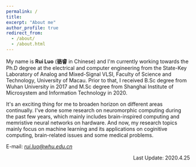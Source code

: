```yaml
---
permalink: /
title: 
excerpt: "About me"
author_profile: true
redirect_from: 
  - /about/
  - /about.html
---
```


My name is **Rui Luo** (**骆睿** in Chinese) and I'm currently working towards the Ph.D degree at the electrical and computer engineering from the State-Key Laboratory of Analog and Mixed-Signal VLSI, Faculty of Science and Technology, University of Macau. Prior to that, I received B.Sc degree from Wuhan University in 2017 and M.Sc degree from Shanghai Institute of Microsystem and Information Technology in 2020.

It's an exciting thing for me to broaden horizon on different areas continually. I've done some research on neuromorphic computing during the past few years, which mainly includes brain-inspired computing and memristive neural networks on hardware. And now, my research topics mainly focus on machine learning and its applications on coginitive computing, brain-related issues and some medical problems.


E-mail: *rui.luo@whu.edu.cn*

<p align="right"> Last Update: 2020.4.25 </p>
